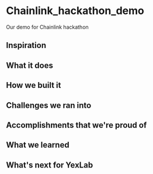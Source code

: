 # Chainlink_hackathon_demo
Our demo for Chainlink hackathon

## Inspiration

## What it does

## How we built it

## Challenges we ran into

## Accomplishments that we're proud of

## What we learned

## What's next for YexLab
